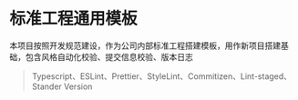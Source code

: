 <!--
 * @Author: xiaoming
 * @Date: 2021-05-06 10:14:23
 * @LastEditors: xiaoming
 * @LastEditTime: 2021-05-07 10:59:28
 * @Description: file content
-->

# 标准工程通用模板

本项目按照开发规范建设，作为公司内部标准工程搭建模板，用作新项目搭建基础，包含风格自动化校验、提交信息校验、版本日志

> Typescript、ESLint、Prettier、StyleLint、Commitizen、Lint-staged、Stander Version
